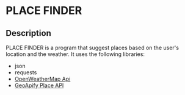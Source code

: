 # PLACE FINDER

## Description

PLACE FINDER is a program that suggest places based on the user's location and the weather. It uses the following libraries:
* json
* requests
* [OpenWeatherMap Api](https://rapidapi.com/community/api/open-weather-map/)
* [GeoApify Place API](https://www.weatherapi.com/docs/)

